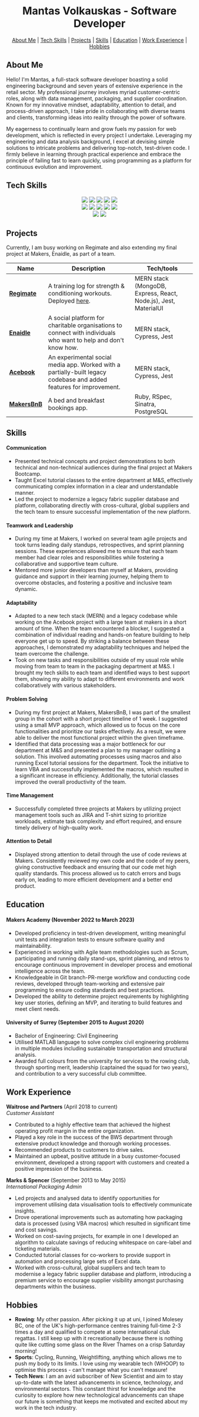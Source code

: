 <div align="center">

# Mantas Volkauskas - Software Developer

[About Me](#about-me) | [Tech Skills](#tech-skills) | [Projects](#projects) | [Skills](#skills) | [Education](#education) | [Work Experience](#work-experience) | [Hobbies](#hobbies)
</div>

## <a name="about-me">About Me</a>

Hello! I'm Mantas, a full-stack software developer boasting a solid engineering background and seven years of extensive experience in the retail sector. My professional journey involves myriad customer-centric roles, along with data management, packaging, and supplier coordination. Known for my innovative mindset, adaptability, attention to detail, and process-driven approach, I take pride in collaborating with diverse teams and clients, transforming ideas into reality through the power of software.

My eagerness to continually learn and grow fuels my passion for web development, which is reflected in every project I undertake. Leveraging my engineering and data analysis background, I excel at devising simple solutions to intricate problems and delivering top-notch, test-driven code. I firmly believe in learning through practical experience and embrace the principle of failing fast to learn quickly, using programming as a platform for continuous evolution and improvement.

## <a name="tech-skills">Tech Skills</a>

<p>
<div align="center">
  <img src="https://img.shields.io/badge/-Javascript-f7e968?style=for-the-badge&logo=javascript&logoColor=f7e968&labelColor=282828">
  <img src="https://img.shields.io/badge/-Node.js-80D857?style=for-the-badge&logo=node.js&logoColor=80D857&labelColor=282828">
  <img src="https://img.shields.io/badge/-React-58D2F0?style=for-the-badge&logo=react&logoColor=58D2F0&labelColor=282828">
  <img src="https://img.shields.io/badge/-Ruby-FF6A55?style=for-the-badge&logo=ruby&logoColor=FF6A55&labelColor=282828">
  <img src="https://img.shields.io/badge/-mui-0081CB?style=for-the-badge&logo=mui&logoColor=0081CB&labelColor=282828">
  <br>
  
  <img src="https://img.shields.io/badge/-HTML-FF5733?style=for-the-badge&logo=html5&logoColor=FF5733&labelColor=282828">
  <img src="https://img.shields.io/badge/-CSS-559DFF?style=for-the-badge&logo=css3&logoColor=559DFF&labelColor=282828">
  <img src="https://img.shields.io/badge/-Cypress-3b3938?style=for-the-badge&logo=cypress&logoColor=faf2ed&labelColor=282828">
  <img src="https://img.shields.io/badge/-Jest-B84D6F?style=for-the-badge&logo=jest&logoColor=B84D6F&labelColor=282828"> 
  <img src="https://img.shields.io/badge/-RSpec-F05892?style=for-the-badge&logo=ruby&logoColor=F05892&labelColor=282828">
  <br>
  
  <img src="https://img.shields.io/badge/-MongoDB-51A940?style=for-the-badge&logo=mongodb&logoColor=51A940&labelColor=282828">
  <img src="https://img.shields.io/badge/-PostgreSQL-3b3938?style=for-the-badge&logo=postgresql&logoColor=faf2ed&labelColor=282828">
</div>
</p>

## <a name="projects">Projects</a>
Currently, I am busy working on Regimate and also extending my final project at Makers, Enaidle, as part of a team.

| Name                            | Description       | Tech/tools        |
| ------------------------------  | ----------------- | ----------------- |
| **[Regimate](https://github.com/mantaslv/regimate-react)**   | A training log for strength & conditioning workouts. Deployed [here](https://regimate.netlify.app/). | MERN stack (MongoDB, Express, React, Node.js), Jest, MaterialUI |
| **[Enaidle](https://github.com/mantaslv/Enaidle)**  | A social platform for charitable organisations to connect with individuals who want to help and don't know how. | MERN stack, Cypress, Jest |
| **[Acebook](https://github.com/murat-zsertay/acebook-the-crown-jewels)**    | An experimental social media app. Worked with a partially-built legacy codebase and added features for improvement. | MERN stack, Cypress, Jest             |
| **[MakersBnB](https://github.com/nadiangelica/makersbnb-ruby-seed)**   | A bed and breakfast bookings app. | Ruby, RSpec, Sinatra, PostgreSQL              |

## <a name="skills">Skills</a>
#### Communication
- Presented technical concepts and project demonstrations to both technical and non-technical audiences during the final project at Makers Bootcamp.
- Taught Excel tutorial classes to the entire department at M&S, effectively communicating complex information in a clear and understandable manner.
- Led the project to modernize a legacy fabric supplier database and platform, collaborating directly with cross-cultural, global suppliers and the tech team to ensure successful implementation of the new platform.
#### Teamwork and Leadership
- During my time at Makers, I worked on several team agile projects and took turns leading daily standups, retrospectives, and sprint planning sessions. These experiences allowed me to ensure that each team member had clear roles and responsibilities while fostering a collaborative and supportive team culture.
- Mentored more junior developers than myself at Makers, providing guidance and support in their learning journey, helping them to overcome obstacles, and fostering a positive and inclusive team dynamic.
#### Adaptability
- Adapted to a new tech stack (MERN) and a legacy codebase while working on the Acebook project with a large team at makers in a short amount of time. When the team encountered a blocker, I suggested a combination of individual reading and hands-on feature building to help everyone get up to speed. By striking a balance between these approaches, I demonstrated my adaptability techniques and helped the team overcome the challenge.
- Took on new tasks and responsibilities outside of my usual role while moving from team to team in the packaging department at M&S. I brought my tech skills to each team and identified ways to best support them, showing my ability to adapt to different environments and work collaboratively with various stakeholders.
#### Problem Solving
- During my first project at Makers, MakersBnB, I was part of the smallest group in the cohort with a short project timeline of 1 week. I suggested using a small MVP approach, which allowed us to focus on the core functionalities and prioritize our tasks effectively. As a result, we were able to deliver the most functional project within the given timeframe.
- Identified that data processing was a major bottleneck for our department at M&S and presented a plan to my manager outlining a solution. This involved automating processes using macros and also running Excel tutorial sessions for the department. Took the initiative to learn VBA and successfully implemented the macros, which resulted in a significant increase in efficiency. Additionally, the tutorial classes improved the overall productivity of the team.
#### Time Management
- Successfully completed three projects at Makers by utilizing project management tools such as JIRA and T-shirt sizing to prioritize workloads, estimate task complexity and effort required, and ensure timely delivery of high-quality work.
#### Attention to Detail
- Displayed strong attention to detail through the use of code reviews at Makers. Consistently reviewed my own code and the code of my peers, giving constructive feedback and ensuring that our code met high quality standards. This process allowed us to catch errors and bugs early on, leading to more efficient development and a better end product.

## <a name="education">Education</a>

#### Makers Academy (November 2022 to March 2023)
- Developed proficiency in test-driven development, writing meaningful unit tests and integration tests to ensure software quality and maintainability.
- Experienced in working with Agile team methodologies such as Scrum, participating and running daily stand-ups, sprint planning, and retros to encourage continuous improvement in developer process and emotional intelligence across the team.
- Knowledgeable in Git branch-PR-merge workflow and conducting code reviews, developed through team-working and extensive pair programming to ensure coding standards and best practices.
- Developed the ability to determine project requirements by highlighting key user stories, defining an MVP, and iterating to build features and meet client needs.

#### University of Surrey (September 2015 to August 2020)

- Bachelor of Engineering: Civil Engineering
- Utilised MATLAB language to solve complex civil engineering problems in multiple modules including sustainable transportation and structural analysis.
- Awarded full colours from the university for services to the rowing club, through sporting merit, leadership (captained the squad for two years), and contribution to a very successful club committee.

## <a name="work-experience">Work Experience</a>

**Waitrose and Partners** (April 2018 to current)  
_Customer Assistant_

- Contributed to a highly effective team that achieved the highest operating profit margin in the entire organization.
- Played a key role in the success of the BWS department through extensive product knowledge and thorough working processes.
- Recommended products to customers to drive sales.
- Maintained an upbeat, positive attitude in a busy customer-focused environment, developed a strong rapport with customers and created a positive impression of the business.

**Marks & Spencer** (September 2013 to May 2015)  
_International Packaging Admin_

- Led projects and analysed data to identify opportunities for improvement utilising data visualisation tools to effectively communicate insights.
- Drove operational improvements such as automating how packaging data is processed (using VBA macros) which resulted in significant time and cost savings.
- Worked on cost-saving projects, for example in one I developed an algorithm to calculate savings of reducing whitespace on care-label and ticketing materials.
- Conducted tutorial classes for co-workers to provide support in automation and processing large sets of Excel data.
- Worked with cross-cultural, global suppliers and tech team to modernise a legacy fabric supplier database and platform, introducing a premium service to encourage supplier visibility amongst purchasing departments within the business.

## <a name="hobbies">Hobbies</a>

- **Rowing**: My other passion. After picking it up at uni, I joined Molesey BC, one of the UK's high-performance centres training full-time 2-3 times a day and qualified to compete at some international club regattas. I still keep up with it recreationally because there is nothing quite like cutting some glass on the River Thames on a crisp Saturday morning!
- **Sports**: Cycling, Running, Weightlifting, anything which allows me to push my body to its limits. I love using my wearable tech (WHOOP) to optimise this process - can't manage what you can't measure!
- **Tech News**: I am an avid subscriber of New Scientist and aim to stay up-to-date with the latest advancements in science, technology, and environmental sectors. This constant thirst for knowledge and the curiosity to explore how new technological advancements can shape our future is something that keeps me motivated and excited about my work in the tech industry.
